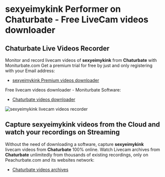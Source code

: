 # sexyeimykink Performer on Chaturbate - Free LiveCam videos downloader

## Chaturbate Live Videos Recorder

Monitor and record livecam videos of **sexyeimykink** from **Chaturbate** with Moniturbate.com
Get a premium trial for free by just and only registering with your Email address:
* [sexyeimykink Premium videos downloader](https://moniturbate.com/request-demo-licence-key.html)

Free livecam videos downloader - Moniturbate Software:
* [Chaturbate videos downloader](https://moniturbate.com/moniturbate-download-software.html)

![sexyeimykink livecam videos recorder](https://peachurnet.com/templates/moniturbate-software.png)


## Capture sexyeimykink videos from the Cloud and watch your recordings on Streaming

Without the need of downloading a software, capture **sexyeimykink** livecam videos from **Chaturbate** 100% online.
Watch Livecam archives from **Chaturbate** unlimitedly from thousands of existing recordings, only on Peachurbate.com and its websites network:
* [Chaturbate videos archives](https://peachurnet.com/)